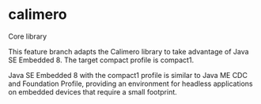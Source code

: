 calimero
========

Core library

This feature branch adapts the Calimero library to take advantage of Java SE Embedded 8. 
The target compact profile is compact1.

Java SE Embedded 8 with the compact1 profile is similar to Java ME CDC and Foundation Profile, 
providing an environment for headless applications on embedded devices that require a small footprint.